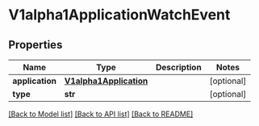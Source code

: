 # V1alpha1ApplicationWatchEvent

## Properties
Name | Type | Description | Notes
------------ | ------------- | ------------- | -------------
**application** | [**V1alpha1Application**](V1alpha1Application.md) |  | [optional] 
**type** | **str** |  | [optional] 

[[Back to Model list]](../README.md#documentation-for-models) [[Back to API list]](../README.md#documentation-for-api-endpoints) [[Back to README]](../README.md)



